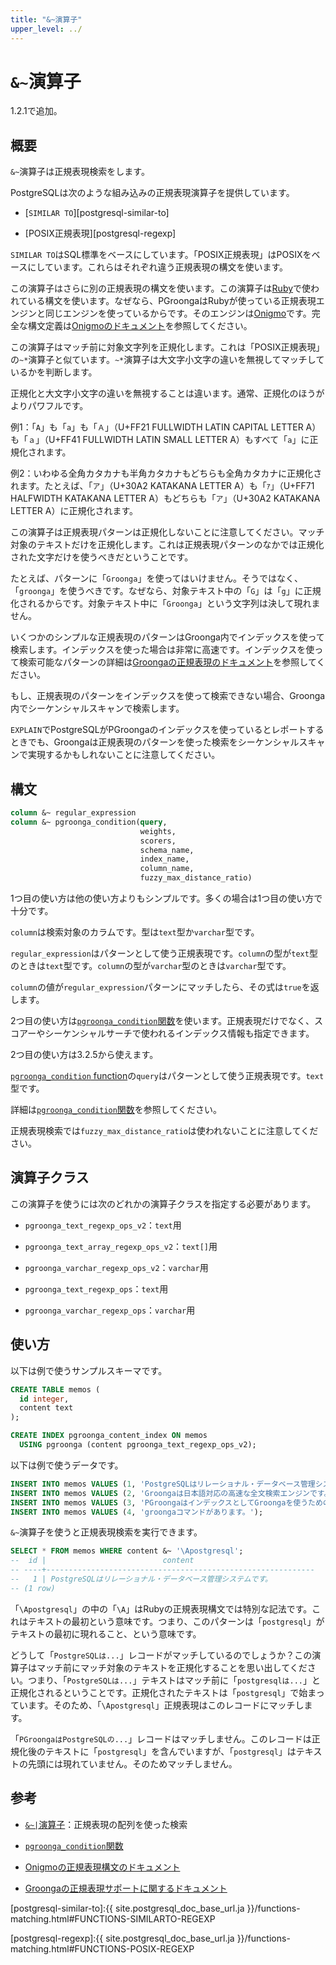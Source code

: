 ```yaml
---
title: "&~演算子"
upper_level: ../
---
```


# `&~`演算子

1.2.1で追加。

## 概要

`&~`演算子は正規表現検索をします。

PostgreSQLは次のような組み込みの正規表現演算子を提供しています。

  * [`SIMILAR TO`][postgresql-similar-to]

  * [POSIX正規表現][postgresql-regexp]

`SIMILAR TO`はSQL標準をベースにしています。「POSIX正規表現」はPOSIXをベースにしています。これらはそれぞれ違う正規表現の構文を使います。

この演算子はさらに別の正規表現の構文を使います。この演算子は[Ruby][ruby]で使われている構文を使います。なぜなら、PGroongaはRubyが使っている正規表現エンジンと同じエンジンを使っているからです。そのエンジンは[Onigmo][onigmo]です。完全な構文定義は[Onigmoのドキュメント][onigmo-document]を参照してください。

この演算子はマッチ前に対象文字列を正規化します。これは「POSIX正規表現」の`~*`演算子と似ています。`~*`演算子は大文字小文字の違いを無視してマッチしているかを判断します。

正規化と大文字小文字の違いを無視することは違います。通常、正規化のほうがよりパワフルです。

例1：「`A`」も「`a`」も「`Ａ`」（U+FF21 FULLWIDTH LATIN CAPITAL LETTER A）も「`ａ`」（U+FF41 FULLWIDTH LATIN SMALL LETTER A）もすべて「`a`」に正規化されます。

例2：いわゆる全角カタカナも半角カタカナもどちらも全角カタカナに正規化されます。たとえば、「`ア`」（U+30A2 KATAKANA LETTER A）も「`ｱ`」（U+FF71 HALFWIDTH KATAKANA LETTER A）もどちらも「`ア`」（U+30A2 KATAKANA LETTER A）に正規化されます。

この演算子は正規表現パターンは正規化しないことに注意してください。マッチ対象のテキストだけを正規化します。これは正規表現パターンのなかでは正規化された文字だけを使うべきだということです。

たとえば、パターンに「`Groonga`」を使ってはいけません。そうではなく、「`groonga`」を使うべきです。なぜなら、対象テキスト中の「`G`」は「`g`」に正規化されるからです。対象テキスト中に「`Groonga`」という文字列は決して現れません。

いくつかのシンプルな正規表現のパターンはGroonga内でインデックスを使って検索します。インデックスを使った場合は非常に高速です。インデックスを使って検索可能なパターンの詳細は[Groongaの正規表現のドキュメント][groonga-regular-expression]を参照してください。

もし、正規表現のパターンをインデックスを使って検索できない場合、Groonga内でシーケンシャルスキャンで検索します。

`EXPLAIN`でPostgreSQLがPGroongaのインデックスを使っているとレポートするときでも、Groongaは正規表現のパターンを使った検索をシーケンシャルスキャンで実現するかもしれないことに注意してください。

## 構文

```sql
column &~ regular_expression
column &~ pgroonga_condition(query,
                             weights,
                             scorers,
                             schema_name,
                             index_name,
                             column_name,
                             fuzzy_max_distance_ratio)
```

1つ目の使い方は他の使い方よりもシンプルです。多くの場合は1つ目の使い方で十分です。

`column`は検索対象のカラムです。型は`text`型か`varchar`型です。

`regular_expression`はパターンとして使う正規表現です。`column`の型が`text`型のときは`text`型です。`column`の型が`varchar`型のときは`varchar`型です。

`column`の値が`regular_expression`パターンにマッチしたら、その式は`true`を返します。

2つ目の使い方は[`pgroonga_condition`関数][condition]を使います。正規表現だけでなく、スコアーやシーケンシャルサーチで使われるインデックス情報も指定できます。

2つ目の使い方は3.2.5から使えます。

[`pgroonga_condition` function][condition]の`query`はパターンとして使う正規表現です。`text`型です。

詳細は[`pgroonga_condition`関数][condition]を参照してください。

正規表現検索では`fuzzy_max_distance_ratio`は使われないことに注意してください。

## 演算子クラス

この演算子を使うには次のどれかの演算子クラスを指定する必要があります。

  * `pgroonga_text_regexp_ops_v2`：`text`用

  * `pgroonga_text_array_regexp_ops_v2`：`text[]`用

  * `pgroonga_varchar_regexp_ops_v2`：`varchar`用

  * `pgroonga_text_regexp_ops`：`text`用

  * `pgroonga_varchar_regexp_ops`：`varchar`用

## 使い方

以下は例で使うサンプルスキーマです。

```sql
CREATE TABLE memos (
  id integer,
  content text
);

CREATE INDEX pgroonga_content_index ON memos
  USING pgroonga (content pgroonga_text_regexp_ops_v2);
```

以下は例で使うデータです。

```sql
INSERT INTO memos VALUES (1, 'PostgreSQLはリレーショナル・データベース管理システムです。');
INSERT INTO memos VALUES (2, 'Groongaは日本語対応の高速な全文検索エンジンです。');
INSERT INTO memos VALUES (3, 'PGroongaはインデックスとしてGroongaを使うためのPostgreSQLの拡張機能です。');
INSERT INTO memos VALUES (4, 'groongaコマンドがあります。');
```

`&~`演算子を使うと正規表現検索を実行できます。

```sql
SELECT * FROM memos WHERE content &~ '\Apostgresql';
--  id |                          content                           
-- ----+------------------------------------------------------------
--   1 | PostgreSQLはリレーショナル・データベース管理システムです。
-- (1 row)
```

「`\Apostgresql`」の中の「`\A`」はRubyの正規表現構文では特別な記法です。これはテキストの最初という意味です。つまり、このパターンは「`postgresql`」がテキストの最初に現れること、という意味です。

どうして「`PostgreSQLは...`」レコードがマッチしているのでしょうか？この演算子はマッチ前にマッチ対象のテキストを正規化することを思い出してください。つまり、「`PostgreSQLは...`」テキストはマッチ前に「`postgresqlは...`」と正規化されるということです。正規化されたテキストは「`postgresql`」で始まっています。そのため、「`\Apostgresql`」正規表現はこのレコードにマッチします。

「`PGroongaはPostgreSQLの...`」レコードはマッチしません。このレコードは正規化後のテキストに「`postgresql`」を含んでいますが、「`postgresql`」はテキストの先頭には現れていません。そのためマッチしません。

## 参考

  * [`&~|`演算子][regular-expression-in-v2]：正規表現の配列を使った検索

  * [`pgroonga_condition`関数][condition]

  * [Onigmoの正規表現構文のドキュメント][onigmo-document]

  * [Groongaの正規表現サポートに関するドキュメント][groonga-regular-expression]

[postgresql-similar-to]:{{ site.postgresql_doc_base_url.ja }}/functions-matching.html#FUNCTIONS-SIMILARTO-REGEXP

[postgresql-regexp]:{{ site.postgresql_doc_base_url.ja }}/functions-matching.html#FUNCTIONS-POSIX-REGEXP

[ruby]:https://www.ruby-lang.org/ja/

[onigmo]:https://github.com/k-takata/Onigmo

[onigmo-document]:https://github.com/k-takata/Onigmo/blob/master/doc/RE.ja

[groonga-regular-expression]:http://groonga.org/ja/docs/reference/regular_expression.html#regular-expression-index

[regular-expression-in-v2]:regular-expression-in-v2.html

[condition]:../functions/pgroonga-condition.html
